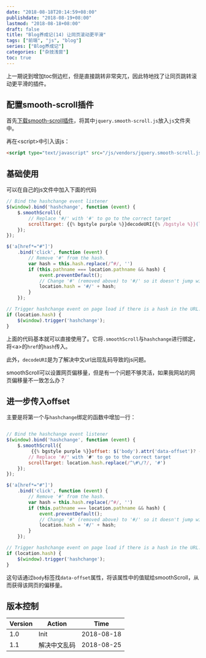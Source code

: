```yaml
---
date: "2018-08-18T20:14:59+08:00"
publishdate: "2018-08-19+08:00"
lastmod: "2018-08-18+08:00"
draft: false
title: "Blog养成记(14) 让同页滚动更平滑"
tags: ["前端", "js", "blog"]
series: ["Blog养成记"]
categories: ["杂技浅尝"]
toc: true
---
```


上一期说到增加toc侧边栏，但是直接跳转非常突兀，因此特地找了让同页跳转滚动更平滑的插件。

<!--more--> 

## 配置smooth-scroll插件

首先[下载smooth-scroll插件](https://github.com/kswedberg/jquery-smooth-scroll/releases)，将其中`jquery.smooth-scroll.js`放入`js`文件夹中。

再在\<script>中引入该js：

```html
<script type="text/javascript" src="/js/vendors/jquery.smooth-scroll.js"></script>
```

## 基础使用

可以在自己的js文件中加入下面的代码

```js
// Bind the hashchange event listener
$(window).bind('hashchange', function (event) {
    $.smoothScroll({
        // Replace '#/' with '#' to go to the correct target
        scrollTarget: {{% bgstyle purple %}}decodeURI{{% /bgstyle %}}(location.hash.replace(/^\#\/?/, '#'))
    });
});

$('a[href*="#"]')
    .bind('click', function (event) {
        // Remove '#' from the hash.
        var hash = this.hash.replace(/^#/, '')
        if (this.pathname === location.pathname && hash) {
            event.preventDefault();
            // Change '#' (removed above) to '#/' so it doesn't jump without the smooth scrolling
            location.hash = '#/' + hash;
        }
    });

// Trigger hashchange event on page load if there is a hash in the URL.
if (location.hash) {
    $(window).trigger('hashchange');
}
```

上面的代码基本就可以直接使用了。它将`.smoothScroll`与`hashchange`进行绑定，将\<a\>的`href`的`hash`传入。

此外，`decodeURI`是为了解决中文url出现乱码导致的js问题。

smoothScroll可以设置网页偏移量，但是有一个问题不够灵活，如果我网站的网页偏移量不一致怎么办？

## 进一步传入offset

主要是将第一个与`hashchange`绑定的函数中增加一行：

```javascript

// Bind the hashchange event listener
$(window).bind('hashchange', function (event) {
    $.smoothScroll({
         {{% bgstyle purple %}}offset: $('body').attr('data-offset')? -$('body').attr('data-offset'):0 ,{{% /bgstyle %}}
        // Replace '#/' with '#' to go to the correct target
        scrollTarget: location.hash.replace(/^\#\/?/, '#')
    });
});

$('a[href*="#"]')
    .bind('click', function (event) {
        // Remove '#' from the hash.
        var hash = this.hash.replace(/^#/, '')
        if (this.pathname === location.pathname && hash) {
            event.preventDefault();
            // Change '#' (removed above) to '#/' so it doesn't jump without the smooth scrolling
            location.hash = '#/' + hash;
        }
    });

// Trigger hashchange event on page load if there is a hash in the URL.
if (location.hash) {
    $(window).trigger('hashchange');
}

```

这句话通过`body`标签找`data-offset`属性，将该属性中的值赋给smoothScroll，从而获得该网页的偏移量。

## 版本控制

| Version | Action       | Time       |
| ------- | ------------ | ---------- |
| 1.0     | Init         | 2018-08-18 |
| 1.1     | 解决中文乱码 | 2018-08-25 |
